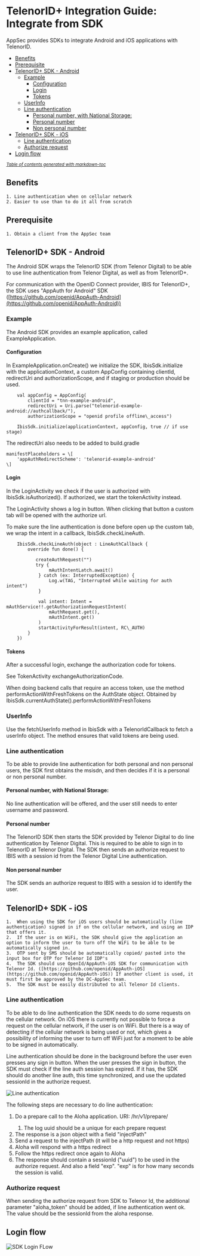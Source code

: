 # TelenorID\+ Integration Guide: Integrate from SDK
AppSec provides SDKs to integrate Android and iOS applications with TelenorID.

   * [Benefits](#benefits)
   * [Prerequisite](#prerequisite)
   * [TelenorID\+ SDK - Android](#telenorid-sdk---android)
     + [Example](#example)
       - [Configuration](#configuration)
       - [Login](#login)
       - [Tokens](#tokens)
     + [UserInfo](#userinfo)
     + [Line authentication](#line-authentication)
       - [Personal number, with National Storage:](#personal-number-with-national-storage)
       - [Personal number](#personal-number)
       - [Non personal number](#non-personal-number)
   * [TelenorID\+ SDK - iOS](#telenorid-sdk---ios)
     + [Line authentication](#line-authentication-1)
     + [Authorize request](#authorize-request)
   * [Login flow](#login-flow)
 
 <small><i><a href='http://ecotrust-canada.github.io/markdown-toc/'>Table of contents generated with markdown-toc</a></i></small>

## Benefits
    1. Line authentication when on cellular network
    2. Easier to use than to do it all from scratch

## Prerequisite
    1. Obtain a client from the AppSec team

## TelenorID\+ SDK - Android
The Android SDK wraps the TelenorID SDK \(from Telenor Digital\) to be able to use line authentication from Telenor Digital, as well as from TelenorID\+.

For communication with the OpenID Connect provider, IBIS for TelenorID\+, the SDK uses "AppAuth for Android" SDK ([https://github.com/openid/AppAuth-Android](https://github.com/openid/AppAuth-Android))

### Example
The Android SDK provides an example application, called ExampleApplication.

#### Configuration
In ExampleApplication.onCreate() we initialize the SDK, IbisSdk.initialize with the applicationContext, 
a custom AppConfig containing clientId, redirectUri and authorizationScope, and if staging or production should be used.

```
    val appConfig = AppConfig(
        clientId = "tnn-example-android",
        redirectUri = Uri.parse("telenorid-example-android://authcallback/"),
        authorizationScope = "openid profile offline\_access")

    IbisSdk.initialize(applicationContext, appConfig, true // if use stage)
```
The redirectUri also needs to be added to build.gradle

```
manifestPlaceholders = \[
	'appAuthRedirectScheme': 'telenorid-example-android'
\]
```
#### Login
In the LoginActivity we check if the user is authorized with IbisSdk.isAuthorized(). If authorized, we start the tokenActivity instead.

The LoginActivity shows a log in button. When clicking that button a custom tab will be opened with the authorize url.

To make sure the line authentication is done before open up the custom tab, we wrap the intent in a callback, IbisSdk.checkLineAuth.

```
    IbisSdk.checkLineAuth(object : LineAuthCallback {
        override fun done() {

           createAuthRequest("")
           try {
                mAuthIntentLatch.await()
            } catch (ex: InterruptedException) {
                Log.w(TAG, "Interrupted while waiting for auth intent")
            }

            val intent: Intent = mAuthService!!.getAuthorizationRequestIntent(
                mAuthRequest.get(),
                mAuthIntent.get()
            )
            startActivityForResult(intent, RC\_AUTH)
        }
    })
```

#### Tokens
After a successful login, exchange the authorization code for tokens.

See TokenActivity exchangeAuthorizationCode.

When doing backend calls that require an access token, use the method performActionWithFreshTokens on the AuthState object. Obtained by IbisSdk.currentAuthState().performActionWithFreshTokens

### UserInfo
Use the fetchUserInfo method in IbisSdk with a TelenorIdCallback to fetch a userInfo object. The method ensures that valid tokens are being used.

### Line authentication
To be able to provide line authentication for both personal and non personal users, the SDK first obtains the msisdn, and then decides if it is a personal or non personal number.

#### Personal number, with National Storage:
No line authentication will be offered, and the user still needs to enter username and password.

#### Personal number
The TelenorID SDK then starts the SDK provided by Telenor Digital to do line authentication by Telenor Digital. This is required to be able to sign in to TelenorID at Telenor Digital. The SDK then sends an authorize request to IBIS with a session id from the Telenor Digital Line authentication.

#### Non personal number
The SDK sends an authorize request to IBIS with a session id to identify the user.

## TelenorID\+ SDK - iOS
    1.  When using the SDK for iOS users should be automatically (line authentication) signed in if on the cellular network, and using an IDP that offers it.
    2.  If the user is on WiFi, the SDK should give the application an option to inform the user to turn off the WiFi to be able to be automatically signed in.
    3.  OTP sent by SMS should be automatically copied/ pasted into the input box for OTP for Telenor Id IDP's
    4.  The SDK should use OpenId/AppAuth-iOS SDK for communication with Telenor Id. ([https://github.com/openid/AppAuth-iOS](https://github.com/openid/AppAuth-iOS)) If another client is used, it must first be approved by the DC-AppSec team.
    5.  The SDK must be easily distributed to all Telenor Id clients.

### Line authentication
To be able to do line authentication the SDK needs to do some requests on the cellular network. 
On iOS there is currently not possible to force a request on the cellular network, if the user is on WiFi. 
But there is a way of detecting if the cellular network is being used or not, which gives a possibility of informing 
the user to turn off WiFi just for a moment to be able to be signed in automatically.

Line authentication should be done in the background before the user even presses any sign in button. 
When the user presses the sign in button, the SDK must check if the line auth session has expired. 
If it has, the SDK should do another line auth, this time synchronized, and use the updated sessionId in 
the authorize request.

![Line authentication](images/Sdk_IosLineAuthentication.png)

The following steps are necessary to do line authentication:

1.  Do a prepare call to the Aloha application. URI: /hr/v1/prepare/<log uuid>
    1.  The log uuid should be a unique for each prepare request
2.  The response is a json object with a field "injectPath"
3.  Send a request to the injectPath (it will be a http request and not https)
4.  Aloha will respond with a https redirect
5.  Follow the https redirect once again to Aloha
6.  The response should contain a sessionId ("uuid") to be used in the authorize request. And also a field "exp". "exp" is for how many seconds the session is valid.

### Authorize request
When sending the authorize request from SDK to Telenor Id, the additional parameter "aloha\_token" should be added, 
if line authentication went ok. The value should be the sessionId from the aloha response.

## Login flow
![SDK Login FLow](images/Sdk_LoginFlow.png)
